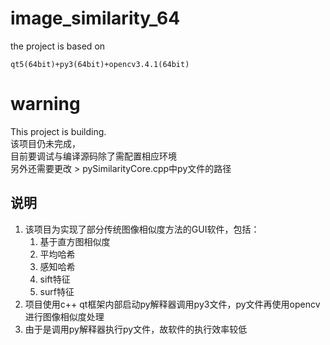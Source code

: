 # image_similarity_64
the project is based on
```
qt5(64bit)+py3(64bit)+opencv3.4.1(64bit)
```
# warning
This project is building.  
该项目仍未完成，  
目前要调试与编译源码除了需配置相应环境  
另外还需要更改 > pySimilarityCore.cpp中py文件的路径

## 说明
1. 该项目为实现了部分传统图像相似度方法的GUI软件，包括：  
    1. 基于直方图相似度  
    2. 平均哈希  
    3. 感知哈希  
    4. sift特征  
    5. surf特征 
2. 项目使用c++ qt框架内部启动py解释器调用py3文件，py文件再使用opencv进行图像相似度处理  
3. 由于是调用py解释器执行py文件，故软件的执行效率较低

